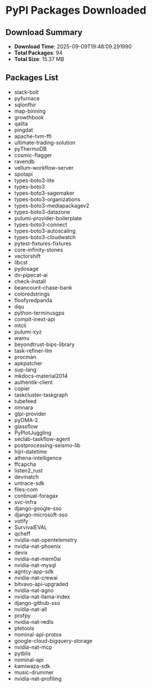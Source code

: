 # PyPI Packages Downloaded

## Download Summary
- **Download Time**: 2025-09-09T19:48:09.291990
- **Total Packages**: 94
- **Total Size**: 15.37 MB

## Packages List
- slack-bolt
- pyfurnace
- sqlonfhir
- map-binning
- growthbook
- qalita
- pingdat
- apache-tvm-ffi
- ultimate-trading-solution
- pyThermoDB
- cosmic-flagger
- ravendb
- vellum-workflow-server
- spotapi
- types-boto3-lite
- types-boto3
- types-boto3-sagemaker
- types-boto3-organizations
- types-boto3-mediapackagev2
- types-boto3-datazone
- pulumi-provider-boilerplate
- types-boto3-connect
- types-boto3-autoscaling
- types-boto3-cloudwatch
- pytest-fixtures-fixtures
- core-infinity-stones
- vectorshift
- libcst
- pydosage
- dv-pipecat-ai
- check-install
- beancount-chase-bank
- coloredstrings
- floofyredpanda
- dqu
- python-terminusgps
- compit-inext-api
- mtcli
- pulumi-xyz
- wamu
- beyondtrust-bips-library
- task-refiner-llm
- procman
- apkpatcher
- sup-lang
- mkdocs-material2014
- authentik-client
- copier
- taskcluster-taskgraph
- tubefeed
- omnara
- glpi-provider
- pyOMA-2
- glassflow
- PyPlotJuggling
- seclab-taskflow-agent
- postprocessing-seismo-lib
- hijri-datetime
- athena-intelligence
- ffcapcha
- listen2_rust
- devmatch
- untrace-sdk
- files-com
- continual-foragax
- svc-infra
- django-google-sso
- django-microsoft-sso
- votify
- SurvivalEVAL
- qcheff
- nvidia-nat-opentelemetry
- nvidia-nat-phoenix
- devix
- nvidia-nat-mem0ai
- nvidia-nat-mysql
- agntcy-app-sdk
- nvidia-nat-crewai
- bitvavo-api-upgraded
- nvidia-nat-agno
- nvidia-nat-llama-index
- django-github-sso
- nvidia-nat-all
- profpy
- nvidia-nat-redis
- ptetools
- nominal-api-protos
- google-cloud-bigquery-storage
- nvidia-nat-mcp
- pytblis
- nominal-api
- kamiwaza-sdk
- music-drummer
- nvidia-nat-profiling
